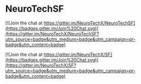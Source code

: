 # NeuroTechSF

[![Join the chat at https://gitter.im/NeuroTechX/NeuroTechSF](https://badges.gitter.im/Join%20Chat.svg)](https://gitter.im/NeuroTechX/NeuroTechSF?utm_source=badge&utm_medium=badge&utm_campaign=pr-badge&utm_content=badge)

[![Join the chat at https://gitter.im/NeuroTechX/SF](https://badges.gitter.im/Join%20Chat.svg)](https://gitter.im/NeuroTechX/SF?utm_source=badge&utm_medium=badge&utm_campaign=pr-badge&utm_content=badge)
